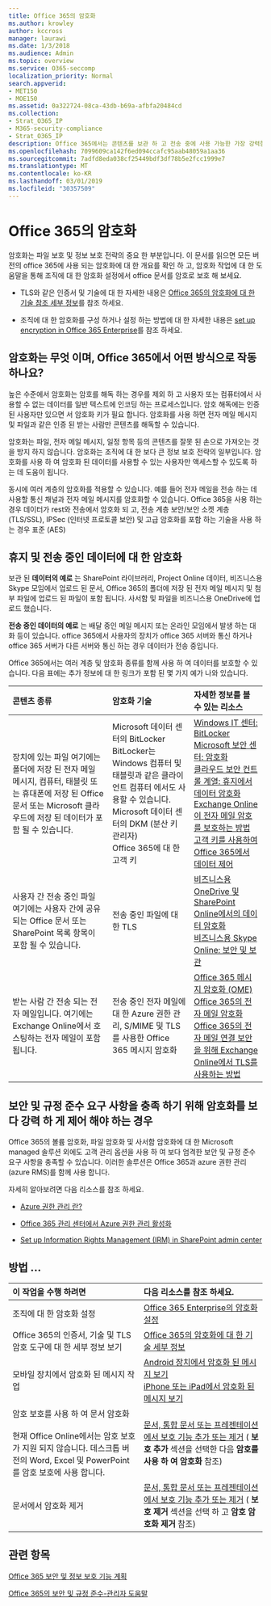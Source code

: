 ```yaml
---
title: Office 365의 암호화
ms.author: krowley
author: kccross
manager: laurawi
ms.date: 1/3/2018
ms.audience: Admin
ms.topic: overview
ms.service: O365-seccomp
localization_priority: Normal
search.appverid:
- MET150
- MOE150
ms.assetid: 0a322724-08ca-43db-b69a-afbfa20484cd
ms.collection:
- Strat_O365_IP
- M365-security-compliance
- Strat_O365_IP
description: Office 365에서는 콘텐츠를 보관 하 고 전송 중에 사용 가능한 가장 강력한 암호화, 프로토콜 및 기술을 사용 하 여 암호화 합니다. Office 365의 암호화에 대 한 개요를 가져옵니다.
ms.openlocfilehash: 7099609ca142f6ed094ccafc95aab48059a1aa36
ms.sourcegitcommit: 7adfd8eda038cf25449bdf3df78b5e2fcc1999e7
ms.translationtype: MT
ms.contentlocale: ko-KR
ms.lasthandoff: 03/01/2019
ms.locfileid: "30357509"
---
```

# <a name="encryption-in-office-365"></a>Office 365의 암호화

암호화는 파일 보호 및 정보 보호 전략의 중요 한 부분입니다. 이 문서를 읽으면 모든 버전의 office 365에 사용 되는 암호화에 대 한 개요를 확인 하 고, 암호화 작업에 대 한 도움말을 통해 조직에 대 한 암호화 설정에서 office 문서를 암호로 보호 해 보세요.
  
- TLS와 같은 인증서 및 기술에 대 한 자세한 내용은 [Office 365의 암호화에 대 한 기술 참조 세부 정보](technical-reference-details-about-encryption.md)를 참조 하세요.

- 조직에 대 한 암호화를 구성 하거나 설정 하는 방법에 대 한 자세한 내용은 [set up encryption in Office 365 Enterprise](set-up-encryption.md)를 참조 하세요.

## <a name="what-is-encryption-and-how-does-it-work-in-office-365"></a>암호화는 무엇 이며, Office 365에서 어떤 방식으로 작동 하나요?

높은 수준에서 암호화는 암호를 해독 하는 경우를 제외 하 고 사용자 또는 컴퓨터에서 사용할 수 없는 데이터를 일반 텍스트에 인코딩 하는 프로세스입니다. 암호 해독에는 인증 된 사용자만 있으면 서 암호화 키가 필요 합니다. 암호화를 사용 하면 전자 메일 메시지 및 파일과 같은 인증 된 받는 사람만 콘텐츠를 해독할 수 있습니다.
  
암호화는 파일, 전자 메일 메시지, 일정 항목 등의 콘텐츠를 잘못 된 손으로 가져오는 것을 방지 하지 않습니다. 암호화는 조직에 대 한 보다 큰 정보 보호 전략의 일부입니다. 암호화를 사용 하 여 암호화 된 데이터를 사용할 수 있는 사용자만 액세스할 수 있도록 하는 데 도움이 됩니다.
  
동시에 여러 계층의 암호화를 적용할 수 있습니다. 예를 들어 전자 메일을 전송 하는 데 사용할 통신 채널과 전자 메일 메시지를 암호화할 수 있습니다. Office 365을 사용 하는 경우 데이터가 rest와 전송에서 암호화 되 고, 전송 계층 보안/보안 소켓 계층 (TLS/SSL), IPSec (인터넷 프로토콜 보안) 및 고급 암호화를 포함 하는 기술을 사용 하는 경우 표준 (AES)
  
## <a name="encryption-for-data-at-rest-and-data-in-transit"></a>휴지 및 전송 중인 데이터에 대 한 암호화

 보관 된 **데이터의 예로** 는 SharePoint 라이브러리, Project Online 데이터, 비즈니스용 Skype 모임에서 업로드 된 문서, Office 365의 폴더에 저장 된 전자 메일 메시지 및 첨부 파일에 업로드 된 파일이 포함 됩니다. 사서함 및 파일을 비즈니스용 OneDrive에 업로드 했습니다. 
  
 **전송 중인 데이터의 예로** 는 배달 중인 메일 메시지 또는 온라인 모임에서 발생 하는 대화 등이 있습니다. office 365에서 사용자의 장치가 office 365 서버와 통신 하거나 office 365 서버가 다른 서버와 통신 하는 경우 데이터가 전송 중입니다. 
  
Office 365에서는 여러 계층 및 암호화 종류를 함께 사용 하 여 데이터를 보호할 수 있습니다. 다음 표에는 추가 정보에 대 한 링크가 포함 된 몇 가지 예가 나와 있습니다.
  
|**콘텐츠 종류**|**암호화 기술**|**자세한 정보를 볼 수 있는 리소스**|
|:-----|:-----|:-----|
|장치에 있는 파일 여기에는 폴더에 저장 된 전자 메일 메시지, 컴퓨터, 태블릿 또는 휴대폰에 저장 된 Office 문서 또는 Microsoft 클라우드에 저장 된 데이터가 포함 될 수 있습니다.  <br/> |Microsoft 데이터 센터의 BitLocker BitLocker는 Windows 컴퓨터 및 태블릿과 같은 클라이언트 컴퓨터 에서도 사용할 수 있습니다.  <br/> Microsoft 데이터 센터의 DKM (분산 키 관리자)  <br/> Office 365에 대 한 고객 키  <br/> |[Windows IT 센터: BitLocker](https://docs.microsoft.com/windows/device-security/bitlocker/bitlocker-overview) <br/> [Microsoft 보안 센터: 암호화](https://www.microsoft.com/en-us/TrustCenter/Security/Encryption) <br/> [클라우드 보안 컨트롤 계열: 휴지에서 데이터 암호화](https://blogs.microsoft.com/microsoftsecure/2015/09/10/cloud-security-controls-series-encrypting-data-at-rest) <br/> [Exchange Online이 전자 메일 암호를 보호하는 방법](exchange-online-secures-email-secrets.md) <br/> [고객 키를 사용하여 Office 365에서 데이터 제어](controlling-your-data-using-customer-key.md) <br/> |
|사용자 간 전송 중인 파일 여기에는 사용자 간에 공유 되는 Office 문서 또는 SharePoint 목록 항목이 포함 될 수 있습니다.  <br/> |전송 중인 파일에 대 한 TLS  <br/> |[비즈니스용 OneDrive 및 SharePoint Online에서의 데이터 암호화](data-encryption-in-odb-and-spo.md) <br/> [비즈니스용 Skype Online: 보안 및 보관](https://technet.microsoft.com/library/skype-for-business-online-security-and-archiving.aspx) <br/> |
|받는 사람 간 전송 되는 전자 메일입니다. 여기에는 Exchange Online에서 호스팅하는 전자 메일이 포함 됩니다.  <br/> |전송 중인 전자 메일에 대 한 Azure 권한 관리, S/MIME 및 TLS를 사용한 Office 365 메시지 암호화  <br/> |[Office 365 메시지 암호화 (OME)](ome.md) <br/> [Office 365의 전자 메일 암호화](email-encryption.md) <br/> [Office 365의 전자 메일 연결 보안을 위해 Exchange Online에서 TLS를 사용하는 방법](exchange-online-uses-tls-to-secure-email-connections.md) <br/> |

## <a name="what-if-i-need-more-control-over-encryption-to-meet-security-and-compliance-requirements"></a>보안 및 규정 준수 요구 사항을 충족 하기 위해 암호화를 보다 강력 하 게 제어 해야 하는 경우

Office 365의 볼륨 암호화, 파일 암호화 및 사서함 암호화에 대 한 Microsoft managed 솔루션 외에도 고객 관리 옵션을 사용 하 여 보다 엄격한 보안 및 규정 준수 요구 사항을 충족할 수 있습니다. 이러한 솔루션은 Office 365과 azure 권한 관리 (azure RMS)를 함께 사용 합니다.
  
자세히 알아보려면 다음 리소스를 참조 하세요.
  
- [Azure 권한 관리 란?](https://docs.microsoft.com/information-protection/understand-explore/what-is-azure-rms)

- [Office 365 관리 센터에서 Azure 권한 관리 활성화](https://support.office.com/article/5b6d3ac7-b1ac-428e-b03e-50e882f85a6e)

- [Set up Information Rights Management (IRM) in SharePoint admin center](set-up-irm-in-sp-admin-center.md)

## <a name="how-do-i"></a>방법 ...

|**이 작업을 수행 하려면**|**다음 리소스를 참조 하세요.**|
|:-----|:-----|
|조직에 대 한 암호화 설정  <br/> |[Office 365 Enterprise의 암호화 설정](set-up-encryption.md) <br/> |
|Office 365의 인증서, 기술 및 TLS 암호 도구에 대 한 세부 정보 보기  <br/> |[Office 365의 암호화에 대 한 기술 세부 정보](technical-reference-details-about-encryption.md) <br/> |
|모바일 장치에서 암호화 된 메시지 작업  <br/> |[Android 장치에서 암호화 된 메시지 보기](https://support.office.com/article/83d60f17-2305-407a-a762-7d518401fdeb) <br/> [iPhone 또는 iPad에서 암호화 된 메시지 보기](https://support.office.com/article/4d631321-0d26-4bcc-a483-d294dd0b1caf) <br/> |
|암호 보호를 사용 하 여 문서 암호화  <br/><br/>  현재 Office Online에서는 암호 보호가 지원 되지 않습니다. 데스크톱 버전의 Word, Excel 및 PowerPoint를 암호 보호에 사용 합니다.           |[문서, 통합 문서 또는 프레젠테이션에서 보호 기능 추가 또는 제거](https://support.office.com/article/05084cc3-300d-4c1a-8416-38d3e37d6826) ( **보호 추가** 섹션을 선택한 다음 **암호를 사용 하 여 암호화** 참조)  <br/> |
|문서에서 암호화 제거  <br/> |[문서, 통합 문서 또는 프레젠테이션에서 보호 기능 추가 또는 제거](https://support.office.com/article/05084cc3-300d-4c1a-8416-38d3e37d6826) ( **보호 제거** 섹션을 선택 하 고 **암호 암호화 제거** 참조)  <br/> |

## <a name="related-topics"></a>관련 항목

[Office 365 보안 및 정보 보호 기능 계획](https://support.office.com/article/3d4ac4a1-3920-4ff9-918f-011f3ce60408)
  
[Office 365의 보안 및 규정 준수-관리자 도움말](https://support.office.com/article/7fe448f7-49bd-4d3e-919d-0a6d1cf675bb)
  

